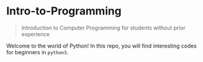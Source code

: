 # Intro-to-Programming

>Introduction to Computer Programming for students without prior experience

Welcome to the world of Python! In this repo, you will find interesting codes for beginners in <code>python3</code>.
